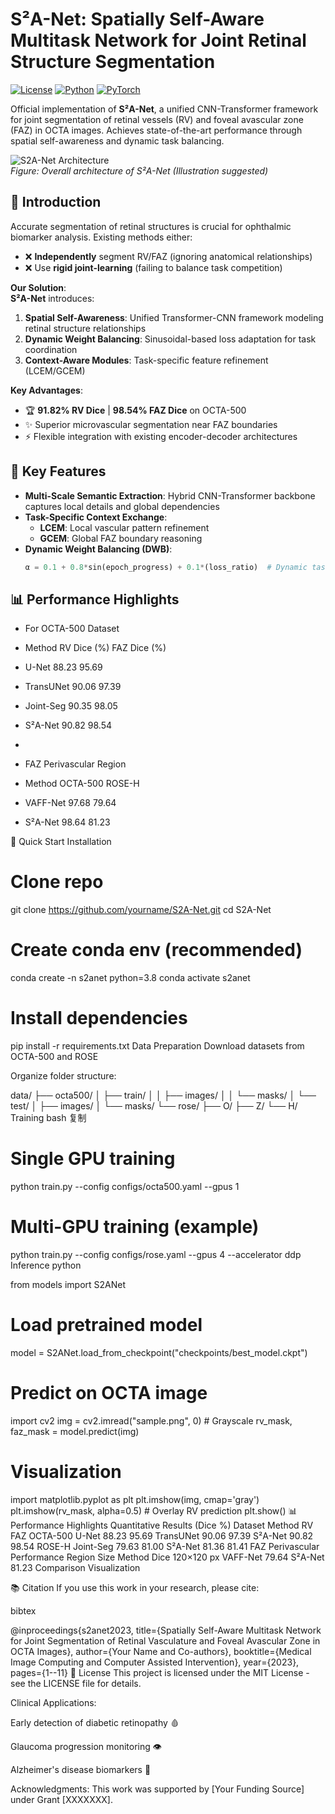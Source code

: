 # S²A-Net: Spatially Self-Aware Multitask Network for Joint Retinal Structure Segmentation

[![License](https://img.shields.io/badge/license-MIT-blue.svg)](LICENSE)
[![Python](https://img.shields.io/badge/python-3.8%2B-blue)](https://www.python.org/)
[![PyTorch](https://img.shields.io/badge/pytorch-1.10%2B-orange)](https://pytorch.org/)

Official implementation of **S²A-Net**, a unified CNN-Transformer framework for joint segmentation of retinal vessels (RV) and foveal avascular zone (FAZ) in OCTA images. Achieves state-of-the-art performance through spatial self-awareness and dynamic task balancing.

![S2A-Net Architecture](docs/network.png)  
*Figure: Overall architecture of S²A-Net (Illustration suggested)*

## 📖 Introduction
Accurate segmentation of retinal structures is crucial for ophthalmic biomarker analysis. Existing methods either:
- ❌ **Independently** segment RV/FAZ (ignoring anatomical relationships)
- ❌ Use **rigid joint-learning** (failing to balance task competition)

**Our Solution**:  
**S²A-Net** introduces:
1. **Spatial Self-Awareness**: Unified Transformer-CNN framework modeling retinal structure relationships
2. **Dynamic Weight Balancing**: Sinusoidal-based loss adaptation for task coordination
3. **Context-Aware Modules**: Task-specific feature refinement (LCEM/GCEM)

**Key Advantages**:
- 🏆 **91.82% RV Dice** | **98.54% FAZ Dice** on OCTA-500
- ✨ Superior microvascular segmentation near FAZ boundaries
- ⚡ Flexible integration with existing encoder-decoder architectures

## 🚀 Key Features
- **Multi-Scale Semantic Extraction**: Hybrid CNN-Transformer backbone captures local details and global dependencies
- **Task-Specific Context Exchange**:
  - **LCEM**: Local vascular pattern refinement
  - **GCEM**: Global FAZ boundary reasoning
- **Dynamic Weight Balancing (DWB)**:
  ```python
  α = 0.1 + 0.8*sin(epoch_progress) + 0.1*(loss_ratio)  # Dynamic task weighting


## 📊 Performance Highlights

- For OCTA-500 Dataset

- Method	RV Dice (%)	FAZ Dice (%)
- U-Net	88.23	95.69
- TransUNet	90.06	97.39
- Joint-Seg	90.35	98.05
- S²A-Net	90.82	98.54

- 
- FAZ Perivascular Region
- Method	OCTA-500	ROSE-H
- VAFF-Net	97.68	79.64
- S²A-Net	98.64	81.23


🚀 Quick Start
Installation

# Clone repo
git clone https://github.com/yourname/S2A-Net.git
cd S2A-Net

# Create conda env (recommended)
conda create -n s2anet python=3.8
conda activate s2anet

# Install dependencies
pip install -r requirements.txt
Data Preparation
Download datasets from OCTA-500 and ROSE

Organize folder structure:

data/
├── octa500/
│   ├── train/
│   │   ├── images/
│   │   └── masks/
│   └── test/
│       ├── images/
│       └── masks/
└── rose/
    ├── O/
    ├── Z/
    └── H/
Training
bash
复制
# Single GPU training
python train.py --config configs/octa500.yaml --gpus 1

# Multi-GPU training (example)
python train.py --config configs/rose.yaml --gpus 4 --accelerator ddp
Inference
python

from models import S2ANet

# Load pretrained model
model = S2ANet.load_from_checkpoint("checkpoints/best_model.ckpt")

# Predict on OCTA image
import cv2
img = cv2.imread("sample.png", 0)  # Grayscale
rv_mask, faz_mask = model.predict(img)

# Visualization
import matplotlib.pyplot as plt
plt.imshow(img, cmap='gray')
plt.imshow(rv_mask, alpha=0.5)  # Overlay RV prediction
plt.show()
📊 Performance Highlights
Quantitative Results (Dice %)
Dataset	Method	RV	FAZ
OCTA-500	U-Net	88.23	95.69
TransUNet	90.06	97.39
S²A-Net	90.82	98.54
ROSE-H	Joint-Seg	79.63	81.00
S²A-Net	81.36	81.41
FAZ Perivascular Performance
Region Size	Method	Dice
120×120 px	VAFF-Net	79.64
S²A-Net	81.23
Comparison Visualization

📚 Citation
If you use this work in your research, please cite:

bibtex

@inproceedings{s2anet2023,
  title={Spatially Self-Aware Multitask Network for Joint Segmentation of Retinal Vasculature and Foveal Avascular Zone in OCTA Images},
  author={Your Name and Co-authors},
  booktitle={Medical Image Computing and Computer Assisted Intervention},
  year={2023},
  pages={1--11}
📝 License
This project is licensed under the MIT License - see the LICENSE file for details.

Clinical Applications:

Early detection of diabetic retinopathy 🩸

Glaucoma progression monitoring 👁️

Alzheimer's disease biomarkers 🧠

Acknowledgments: This work was supported by [Your Funding Source] under Grant [XXXXXXX].

